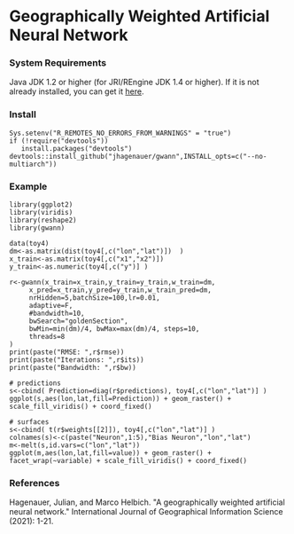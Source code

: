 # Geographically Weighted Artificial Neural Network

### System Requirements

Java JDK 1.2 or higher (for JRI/REngine JDK 1.4 or higher). If it is not already installed, you can get it [here](https://www.oracle.com/java/technologies/javase-downloads.html).

### Install
    Sys.setenv("R_REMOTES_NO_ERRORS_FROM_WARNINGS" = "true")
    if (!require("devtools"))
       install.packages("devtools")
    devtools::install_github("jhagenauer/gwann",INSTALL_opts=c("--no-multiarch"))
    
### Example

    library(ggplot2)
    library(viridis)
    library(reshape2)
    library(gwann)

    data(toy4)
    dm<-as.matrix(dist(toy4[,c("lon","lat")])  )
    x_train<-as.matrix(toy4[,c("x1","x2")])
    y_train<-as.numeric(toy4[,c("y")] )

    r<-gwann(x_train=x_train,y_train=y_train,w_train=dm,
         x_pred=x_train,y_pred=y_train,w_train_pred=dm,
         nrHidden=5,batchSize=100,lr=0.01,
         adaptive=F,
         #bandwidth=10,
         bwSearch="goldenSection",
         bwMin=min(dm)/4, bwMax=max(dm)/4, steps=10,
         threads=8
	)
    print(paste("RMSE: ",r$rmse))
    print(paste("Iterations: ",r$its))
    print(paste("Bandwidth: ",r$bw))

    # predictions
    s<-cbind( Prediction=diag(r$predictions), toy4[,c("lon","lat")] )
    ggplot(s,aes(lon,lat,fill=Prediction)) + geom_raster() + scale_fill_viridis() + coord_fixed()

    # surfaces
    s<-cbind( t(r$weights[[2]]), toy4[,c("lon","lat")] )
    colnames(s)<-c(paste("Neuron",1:5),"Bias Neuron","lon","lat")
    m<-melt(s,id.vars=c("lon","lat"))
    ggplot(m,aes(lon,lat,fill=value)) + geom_raster() + facet_wrap(~variable) + scale_fill_viridis() + coord_fixed()

### References

Hagenauer, Julian, and Marco Helbich. "A geographically weighted artificial neural network." International Journal of Geographical Information Science (2021): 1-21.

